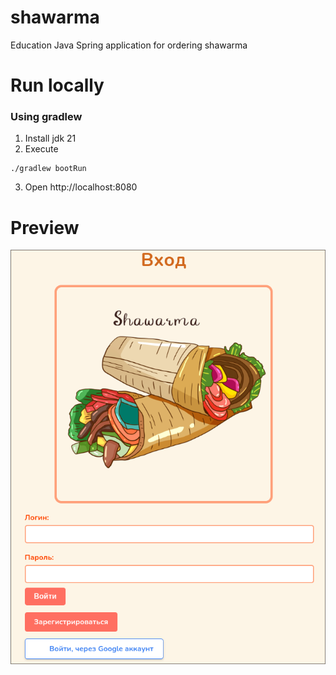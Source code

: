 # shawarma
 Education Java Spring application for ordering shawarma
# Run locally
### Using gradlew
1. Install jdk 21
2. Execute
```shell
./gradlew bootRun
```
3. Open http://localhost:8080

# Preview

![loginPageHere](images/login.png)


